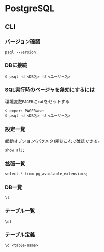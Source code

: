 # PostgreSQL

## CLI

### バージョン確認

```console
psql --version
```

### DBに接続

```console
$ psql -d <DB名> -U <ユーザー名>
```

### SQL実行時のページャを無効にするには

環境変数`PAGER`に`cat`をセットする

```console
$ export PAGER=cat
$ psql -d <DB名> -U <ユーザー名>
```

### 設定一覧

起動オプション(パラメタ)類はこれで確認できる。

```console
show all;
```

### 拡張一覧

```console
select * from pg_available_extensions;
```

### DB一覧

```console
\l
```

### テーブル一覧

```console
\dt
```

### テーブル定義

```console
\d <table-name>
```
